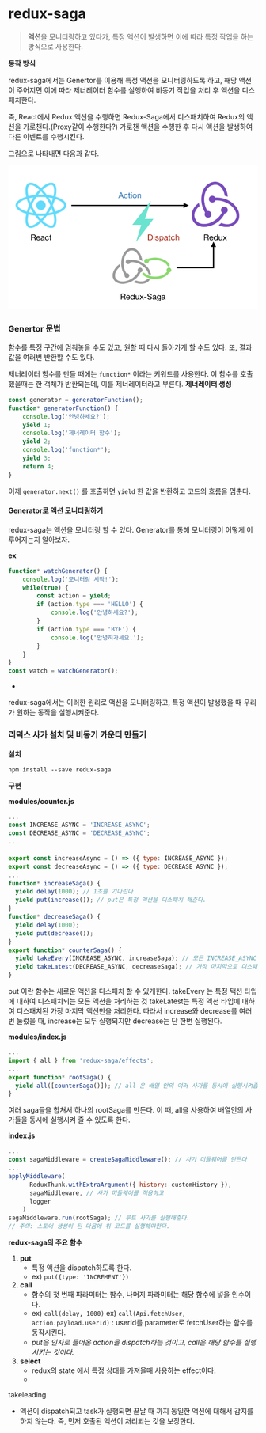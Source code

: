 # redux-saga

> **액션**을 모니터링하고 있다가, 특정 액션이 발생하면 이에 따라 특정 작업을 하는 방식으로 사용한다.

**동작 방식**

redux-saga에서는 Genertor를 이용해 특정 액션을 모니터링하도록 하고, 해당 액션이 주어지면 이에 따라 제너레이터 함수를 실행하여 비동기 작업을 처리 후 액션을 디스패치한다.

즉, React에서 Redux 액션을 수행하면 Redux-Saga에서 디스패치하여 Redux의 액션을 가로챈다.(Proxy같이 수행한다?) 가로챈 액션을 수행한 후 다시 액션을 발생하여 다른 이벤트를 수행시킨다.

그림으로 나타내면 다음과 같다.

<img src="./img/redux-saga.png">

### Genertor 문법

함수를 특정 구간에 멈춰놓을 수도 있고, 원할 때 다시 돌아가게 할 수도 있다. 또, 결과값을 여러번 반환할 수도 있다.

제너레이터 함수를 만들 때에는 `function*` 이라는 키워드를 사용한다. 이 함수를 호출했을때는 한 객체가 반환되는데, 이를 제너레이터라고 부른다.
**제너레이터 생성**

```js
const generator = generatorFunction();
function* generatorFunction() {
    console.log('안녕하세요?');
    yield 1;
    console.log('제너레이터 함수');
    yield 2;
    console.log('function*');
    yield 3;
    return 4;
}
```

이제 `generator.next()` 를 호출하면 `yield` 한 값을 반환하고 코드의 흐름을 멈춘다.

#### Generator로 액션 모니터링하기

redux-saga는 액션을 모니터링 할 수 있다. Generator를 통해 모니터링이 어떻게 이루어지는지 알아보자.

**ex**

```js
function* watchGenerator() {
    console.log('모니터링 시작!');
    while(true) {
        const action = yield;
        if (action.type === 'HELLO') {
            console.log('안녕하세요?');
        }
        if (action.type === 'BYE') {
            console.log('안녕히가세요.');
        }
    }
}
const watch = watchGenerator();
```

- 

redux-saga에서는 이러한 원리로 액션을 모니터링하고, 특정 액션이 발생했을 때 우리가 원하는 동작을 실행시켜준다.

### 리덕스 사가 설치 및 비동기 카운터 만들기

**설치**

```
npm install --save redux-saga
```

**구현**

**modules/counter.js**

```js
...
const INCREASE_ASYNC = 'INCREASE_ASYNC';
const DECREASE_ASYNC = 'DECREASE_ASYNC';
...

export const increaseAsync = () => ({ type: INCREASE_ASYNC });
export const decreaseAsync = () => ({ type: DECREASE_ASYNC });
...
function* increaseSaga() {
  yield delay(1000); // 1초를 기다린다
  yield put(increase()); // put은 특정 액션을 디스패치 해준다.
}
function* decreaseSaga() {
  yield delay(1000); 
  yield put(decrease());
}
export function* counterSaga() {
  yield takeEvery(INCREASE_ASYNC, increaseSaga); // 모든 INCREASE_ASYNC 액션을 처리
  yield takeLatest(DECREASE_ASYNC, decreaseSaga); // 가장 마지막으로 디스패치된 DECREASE_ASYNC 액션만을 처리
}
```

put 이란 함수는 새로운 액션을 디스패치 할 수 있게한다.
takeEvery 는 특정 택션 타입에 대하여 디스패치되는 모든 액션을 처리하는 것
takeLatest는 특정 액션 타입에 대하여 디스패치된 가장 마지막 액션만을 처리한다.
따라서 increase와 decrease를 여러번 눌렀을 때, increase는 모두 실행되지만 decrease는 단 한번 실행된다.

**modules/index.js**

```js
...
import { all } from 'redux-saga/effects';
...
export function* rootSaga() {
  yield all([counterSaga()]); // all 은 배열 안의 여러 사가를 동시에 실행시켜줍니다.
}
```

여러 saga들을 합쳐서 하나의 rootSaga를 만든다. 이 때, all을 사용하여 배열안의 사가들을 동시에 실행시켜 줄 수 있도록 한다.

**index.js**

```js
...
const sagaMiddleware = createSagaMiddleware(); // 사가 미들웨어를 만든다
...
applyMiddleware(
      ReduxThunk.withExtraArgument({ history: customHistory }),
      sagaMiddleware, // 사가 미들웨어를 적용하고
      logger
    )
sagaMiddleware.run(rootSaga); // 루트 사가를 실행해준다.
// 주의: 스토어 생성이 된 다음에 위 코드를 실행해야한다.
```



**redux-saga의 주요 함수**

1. **put**
   - 특정 액션을 dispatch하도록 한다.
   - ex) `put({type: 'INCREMENT'})`
2. **call**
   - 함수의 첫 번째 파라미터는 함수, 나머지 파라미터는 해당 함수에 넣을 인수이다.
   - ex) `call(delay, 1000)` 
     ex) `call(Api.fetchUser, action.payload.userId)` : userId를 parameter로 fetchUser하는 함수를 동작시킨다.
   - *put은 인자로 들어온 action을 dispatch하는 것이고, call은 해당 함수를 실행시키는 것이다.*
3. **select**
   - redux의 state 에서 특정 상태를 가져올때 사용하는 effect이다.
   - 

takeleading

- 액션이 dispatch되고 task가 실행되면 끝날 때 까지 동일한 액션에 대해서 감지를 하지 않는다. 즉, 먼저 호출된 액션이 처리되는 것을 보장한다.